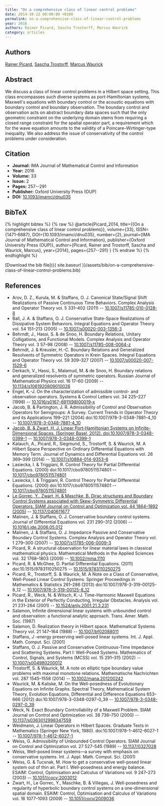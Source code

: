 ```yaml
---
title: "On a comprehensive class of linear control problems"
date: 2014-10-22 00:00:00 +0100
permalink: on-a-comprehensive-class-of-linear-control-problems
year: 2016
authors: Rainer Picard, Sascha Trostorff, Marcus Waurick
category: articles
---
```

 
## Authors
[Rainer Picard](authors/rainer-h-picard), [Sascha Trostorff](authors/sascha-trostorff), [Marcus Waurick](authors/marcus-waurick)
 
## Abstract
We discuss a class of linear control problems in a Hilbert space setting. This class encompasses such diverse systems as port-Hamiltonian systems, Maxwell's equations with boundary control or the acoustic equations with boundary control and boundary observation. The boundary control and observation acts on abstract boundary data spaces such that the only geometric constraint on the underlying domain stems from requiring a closed range constraint for the spatial operator part, a requirement which for the wave equation amounts to the validity of a Poincare–Wirtinger-type inequality. We also address the issue of conservativity of the control problems under consideration.
 
## Citation
- **Journal:** IMA Journal of Mathematical Control and Information
- **Year:** 2016
- **Volume:** 33
- **Issue:** 2
- **Pages:** 257--291
- **Publisher:** Oxford University Press (OUP)
- **DOI:** [10.1093/imamci/dnu035](https://doi.org/10.1093/imamci/dnu035)
 
## BibTeX
{% highlight bibtex %}
{% raw %}
@article{Picard_2014,
  title={{On a comprehensive class of linear control problems}},
  volume={33},
  ISSN={1471-6887},
  DOI={10.1093/imamci/dnu035},
  number={2},
  journal={IMA Journal of Mathematical Control and Information},
  publisher={Oxford University Press (OUP)},
  author={Picard, Rainer and Trostorff, Sascha and Waurick, Marcus},
  year={2014},
  pages={257--291}
}
{% endraw %}
{% endhighlight %}
 
[Download the bib file]({{ site.baseurl }}/assets/bib/on-a-comprehensive-class-of-linear-control-problems.bib)
 
## References
- Arov, D. Z., Kurula, M. & Staffans, O. J. Canonical State/Signal Shift Realizations of Passive Continuous Time Behaviors. Complex Analysis and Operator Theory vol. 5 331–402 (2011) -- [10.1007/s11785-010-0128-8](https://doi.org/10.1007/s11785-010-0128-8)
- Ball, J. A. & Staffans, O. J. Conservative State-Space Realizations of Dissipative System Behaviors. Integral Equations and Operator Theory vol. 54 151–213 (2005) -- [10.1007/s00020-003-1356-3](https://doi.org/10.1007/s00020-003-1356-3)
- Behrndt, J., Hassi, S. & de Snoo, H. Boundary Relations, Unitary Colligations, and Functional Models. Complex Analysis and Operator Theory vol. 3 57–98 (2008) -- [10.1007/s11785-008-0064-z](https://doi.org/10.1007/s11785-008-0064-z)
- Behrndt, J. & Kreusler, H.-C. Boundary Relations and Generalized Resolvents of Symmetric Operators in Krein Spaces. Integral Equations and Operator Theory vol. 59 309–327 (2007) -- [10.1007/s00020-007-1529-6](https://doi.org/10.1007/s00020-007-1529-6)
- Derkach, V., Hassi, S., Malamud, M. & de Snoo, H. Boundary relations and generalized resolvents of symmetric operators. Russian Journal of Mathematical Physics vol. 16 17–60 (2009) -- [10.1134/s1061920809010026](https://doi.org/10.1134/s1061920809010026)
- Engel, K.-J. On the characterization of admissible control- and observation operators. Systems &amp; Control Letters vol. 34 225–227 (1998) -- [10.1016/s0167-6911(98)00019-x](https://doi.org/10.1016/s0167-6911(98)00019-x)
- Jacob, B. & Partington, J. R. Admissibility of Control and Observation Operators for Semigroups: A Survey. Current Trends in Operator Theory and its Applications 199–221 (2004) doi:10.1007/978-3-0348-7881-4_10 -- [10.1007/978-3-0348-7881-4_10](https://doi.org/10.1007/978-3-0348-7881-4_10)
- [Jacob, B. & Zwart, H. J. Linear Port-Hamiltonian Systems on Infinite-Dimensional Spaces. (Springer Basel, 2012). doi:10.1007/978-3-0348-0399-1](linear-port-hamiltonian-systems-on-infinite-dimensional-spaces) -- [10.1007/978-3-0348-0399-1](https://doi.org/10.1007/978-3-0348-0399-1)
- Kalauch, A., Picard, R., Siegmund, S., Trostorff, S. & Waurick, M. A Hilbert Space Perspective on Ordinary Differential Equations with Memory Term. Journal of Dynamics and Differential Equations vol. 26 369–399 (2014) -- [10.1007/s10884-014-9353-6](https://doi.org/10.1007/s10884-014-9353-6)
- Lasiecka, I. & Triggiani, R. Control Theory for Partial Differential Equations. (2000) doi:10.1017/cbo9780511574801 -- [10.1017/cbo9780511574801](https://doi.org/10.1017/cbo9780511574801)
- Lasiecka, I. & Triggiani, R. Control Theory for Partial Differential Equations. (2000) doi:10.1017/cbo9780511574801 -- [10.1017/cbo9780511574801](https://doi.org/10.1017/cbo9780511574801)
- [Le Gorrec, Y., Zwart, H. & Maschke, B. Dirac structures and Boundary Control Systems associated with Skew-Symmetric Differential Operators. SIAM Journal on Control and Optimization vol. 44 1864–1892 (2005)](dirac-structures-and-boundary-control-systems-associated-with-skew-symmetric-differential-operators) -- [10.1137/040611677](https://doi.org/10.1137/040611677)
- Malinen, J. & Staffans, O. J. Conservative boundary control systems. Journal of Differential Equations vol. 231 290–312 (2006) -- [10.1016/j.jde.2006.05.012](https://doi.org/10.1016/j.jde.2006.05.012)
- Malinen, J. & Staffans, O. J. Impedance Passive and Conservative Boundary Control Systems. Complex Analysis and Operator Theory vol. 1 279–300 (2007) -- [10.1007/s11785-006-0009-3](https://doi.org/10.1007/s11785-006-0009-3)
- Picard, R. A structural observation for linear material laws in classical mathematical physics. Mathematical Methods in the Applied Sciences vol. 32 1768–1803 (2009) -- [10.1002/mma.1110](https://doi.org/10.1002/mma.1110)
- Picard, R. & McGhee, D. Partial Differential Equations. (2011) doi:10.1515/9783110250275 -- [10.1515/9783110250275](https://doi.org/10.1515/9783110250275)
- Picard, R., Trostorff, S. & Waurick, M. A Note on a Class of Conservative, Well-Posed Linear Control Systems. Springer Proceedings in Mathematics &amp; Statistics 261–286 (2013) doi:10.1007/978-3-319-00125-8_12 -- [10.1007/978-3-319-00125-8_12](https://doi.org/10.1007/978-3-319-00125-8_12)
- Picard, R., Weck, N. & Witsch, K.-J. Time-Harmonic Maxwell Equations in the Exterior of Perfectly Conducting, Irregular Obstacles. Analysis vol. 21 231–264 (2001) -- [10.1524/anly.2001.21.3.231](https://doi.org/10.1524/anly.2001.21.3.231)
- Salamon, Infinite dimensional linear systems with unbounded control and observation: a functional analytic approach. Trans. Amer. Math. Soc. (1987)
- Salamon, D. Realization theory in Hilbert space. Mathematical Systems Theory vol. 21 147–164 (1988) -- [10.1007/bf02088011](https://doi.org/10.1007/bf02088011)
- Staffans, $J$ -energy preserving well-posed linear systems. Int. J. Appl. Math. Comput. Sci. (2001)
- Staffans, O. J. Passive and Conservative Continuous-Time Impedance and Scattering Systems. Part I: Well-Posed Systems. Mathematics of Control, Signals, and Systems (MCSS) vol. 15 291–315 (2002) -- [10.1007/s004980200012](https://doi.org/10.1007/s004980200012)
- Trostorff, S. & Waurick, M. A note on elliptic type boundary value problems with maximal monotone relations. Mathematische Nachrichten vol. 287 1545–1558 (2014) -- [10.1002/mana.201200242](https://doi.org/10.1002/mana.201200242)
- Waurick, M. & Kaliske, M. On the Well-posedness of Evolutionary Equations on Infinite Graphs. Spectral Theory, Mathematical System Theory, Evolution Equations, Differential and Difference Equations 653–666 (2012) doi:10.1007/978-3-0348-0297-0_39 -- [10.1007/978-3-0348-0297-0_39](https://doi.org/10.1007/978-3-0348-0297-0_39)
- Weck, N. Exact Boundary Controllability of a Maxwell Problem. SIAM Journal on Control and Optimization vol. 38 736–750 (2000) -- [10.1137/s0363012998347559](https://doi.org/10.1137/s0363012998347559)
- Weidmann, J. Linear Operators in Hilbert Spaces. Graduate Texts in Mathematics (Springer New York, 1980). doi:10.1007/978-1-4612-6027-1 -- [10.1007/978-1-4612-6027-1](https://doi.org/10.1007/978-1-4612-6027-1)
- Weiss, G. Admissibility of Unbounded Control Operators. SIAM Journal on Control and Optimization vol. 27 527–545 (1989) -- [10.1137/0327028](https://doi.org/10.1137/0327028)
- Weiss, Well-posed linear systems—a survey with emphasis on conservative systems. Int. J. Appl. Math. Comput. Sci. (2001)
- Weiss, G. & Tucsnak, M. How to get a conservative well-posed linear system out of thin air. Part I. Well-posedness and energy balance. ESAIM: Control, Optimisation and Calculus of Variations vol. 9 247–273 (2003) -- [10.1051/cocv:2003012](https://doi.org/10.1051/cocv:2003012)
- Zwart, H., Le Gorrec, Y., Maschke, B. & Villegas, J. Well-posedness and regularity of hyperbolic boundary control systems on a one-dimensional spatial domain. ESAIM: Control, Optimisation and Calculus of Variations vol. 16 1077–1093 (2009) -- [10.1051/cocv/2009036](https://doi.org/10.1051/cocv/2009036)

